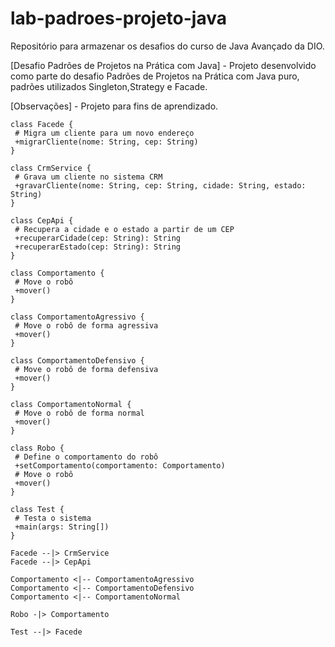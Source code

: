 # lab-padroes-projeto-java

Repositório para armazenar os desafios do curso de Java Avançado da DIO.

[Desafio Padrões de Projetos na Prática com Java] - Projeto desenvolvido como parte do desafio Padrões de Projetos na Prática com Java puro, padrões utilizados Singleton,Strategy e Facade.

[Observações] - Projeto para fins de aprendizado.


```mermaid
class Facede {
 # Migra um cliente para um novo endereço
 +migrarCliente(nome: String, cep: String)
}

class CrmService {
 # Grava um cliente no sistema CRM
 +gravarCliente(nome: String, cep: String, cidade: String, estado: String)
}

class CepApi {
 # Recupera a cidade e o estado a partir de um CEP
 +recuperarCidade(cep: String): String
 +recuperarEstado(cep: String): String
}

class Comportamento {
 # Move o robô
 +mover()
}

class ComportamentoAgressivo {
 # Move o robô de forma agressiva
 +mover()
}

class ComportamentoDefensivo {
 # Move o robô de forma defensiva
 +mover()
}

class ComportamentoNormal {
 # Move o robô de forma normal
 +mover()
}

class Robo {
 # Define o comportamento do robô
 +setComportamento(comportamento: Comportamento)
 # Move o robô
 +mover()
}

class Test {
 # Testa o sistema
 +main(args: String[])
}

Facede --|> CrmService
Facede --|> CepApi

Comportamento <|-- ComportamentoAgressivo
Comportamento <|-- ComportamentoDefensivo
Comportamento <|-- ComportamentoNormal

Robo -|> Comportamento

Test --|> Facede
```
